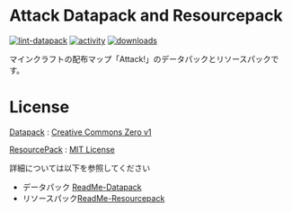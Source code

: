 # Attack Datapack and Resourcepack
[![lint-datapack](https://github.com/Kyuri-jp/AttackDatapackAndResourcepack/actions/workflows/LintDatapack.yml/badge.svg)](https://github.com/Kyuri-jp/AttackDatapackAndResourcepack/actions/workflows/LintDatapack.yml)
[![activity](https://img.shields.io/github/commit-activity/m/Kyuri-jp/AttackDatapackAndResourcepack?label=commit&logo=github)](https://github.com/Kyuri-jp/AttackDatapackAndResourcepack/commits/master)
[![downloads](https://img.shields.io/github/downloads/Kyuri-jp/AttackDatapackAndResourcepack/total?logo=github)](https://github.com/Kyuri-jp/AttackDatapackAndResourcepack/releases/latest)

マインクラフトの配布マップ「Attack!」のデータパックとリソースパックです。

# License
[Datapack](Attack) : [Creative Commons Zero v1](Attack/licence.txt)

[ResourcePack](Attack_Resource) : [MIT License](Attack_Resource/licence.txt)

詳細については以下を参照してください
- データパック [ReadMe-Datapack](Attack/ReadMe-Datapack.md)
- リソースパック[ReadMe-Resourcepack](Attack_Resource/ReadMe-Resourcepack.md)
